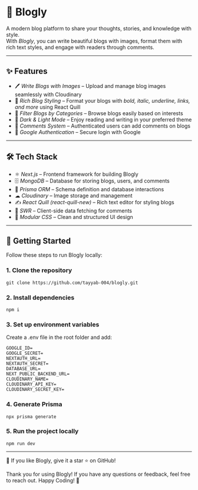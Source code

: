 # 📝 Blogly  

A modern blog platform to share your thoughts, stories, and knowledge with style.  
With *Blogly*, you can write beautiful blogs with images, format them with rich text styles, and engage with readers through comments.  

---

## ✨ Features  

- 🖊 *Write Blogs with Images* – Upload and manage blog images seamlessly with Cloudinary  
- 🎨 *Rich Blog Styling* – Format your blogs with *bold, italic, underline, links, and more* using React Quill  
- 📂 *Filter Blogs by Categories* – Browse blogs easily based on interests  
- 🌙 *Dark & Light Mode* – Enjoy reading and writing in your preferred theme  
- 💬 *Comments System* – Authenticated users can add comments on blogs  
- 🔐 *Google Authentication* – Secure login with Google  

---

## 🛠 Tech Stack  

- ⚛ *Next.js* – Frontend framework for building Blogly  
- 🗄 *MongoDB* – Database for storing blogs, users, and comments  
- 📐 *Prisma ORM* – Schema definition and database interactions  
- ☁ *Cloudinary* – Image storage and management  
- ✍ *React Quill (react-quill-new)* – Rich text editor for styling blogs  
- 🔄 *SWR* – Client-side data fetching for comments  
- 🎨 *Modular CSS* – Clean and structured UI design  

---

## 🚀 Getting Started  

Follow these steps to run Blogly locally:  

### 1. Clone the repository  
```
git clone https://github.com/tayyab-004/blogly.git
```

### 2. Install dependencies
```
npm i
```

### 3. Set up environment variables

Create a .env file in the root folder and add:
```
GOOGLE_ID=
GOOGLE_SECRET=
NEXTAUTH_URL=
NEXTAUTH_SECRET=
DATABASE_URL=
NEXT_PUBLIC_BACKEND_URL=
CLOUDINARY_NAME=
CLOUDINARY_API_KEY=
CLOUDINARY_SECRET_KEY=
```

### 4. Generate Prisma
```
npx prisma generate
```

### 5. Run the project locally
```
npm run dev
```

---


🌟 If you like Blogly, give it a star ⭐ on GitHub!

Thank you for using Blogly! If you have any questions or feedback, feel free to reach out. Happy Coding! 🚀